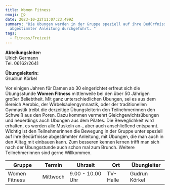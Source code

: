```yaml
---
title: Women Fitness
emoji: 🙆‍♀️
date: 2023-10-22T11:07:23.499Z
summary: "Die Übungen werden in der Gruppe speziell auf ihre Bedürfnisse in
  abgestimmter Anleitung durchgeführt. "
tags:
  - Fitness/Freizeit
---
```

**A﻿bteilungsleiter:**\
U﻿lrich Germann\
T﻿el. 06162/2641

**Ü﻿bungsleiterin:**\
G﻿rudrun Körkel

Vor einigen Jahren für Damen ab 30 eingerichtet erfreut sich die Übungsstunde **Women Fitness** mittlerweile bei den über 50 Jährigen großer Beliebtheit. Mit ganz unterschiedlichen Übungen, sei es aus dem Bereich Aerobic, der Wirbelsäulengymnastik, oder der traditionellen Gymnastik treibt die derzeitige Übungsleiterin den Teilnehmerinnen den Schweiß aus den Poren. Dazu kommen vermehrt Gleichgewichtsübungen und neuerdings auch Übungen aus dem Pilates. Die Beweglichkeit wird erhalten, es werden alle Muskeln an-, aber auch anschließend entspannt.\
Wichtig ist den Teilnehmerinnen die Bewegung in der Gruppe unter speziell auf ihre Bedürfnisse abgestimmter Anleitung, mit Übungen, die man auch in den Alltag mit einbauen kann. Zum besseren kennen lernen trifft man sich nach der Übungsstunde auch schon mal zum Brunch. Weitere Teilnehmerinnen sind gerne Willkommen.

| G﻿ruppe       | T﻿ermin  | U﻿hrzeit         | O﻿rt     | Ü﻿bungleiter  |
| ------------- | -------- | ---------------- | -------- | ------------- |
| Women Fitness | Mittwoch | 9.00 - 10.00 Uhr | TV-Halle | Gudrun Körkel |